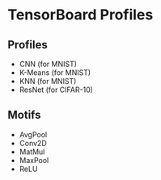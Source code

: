 # TensorBoard Profiles

## Profiles
- CNN (for MNIST)
- K-Means (for MNIST)
- KNN (for MNIST)
- ResNet (for CIFAR-10)

## Motifs
- AvgPool
- Conv2D
- MatMul
- MaxPool
- ReLU
